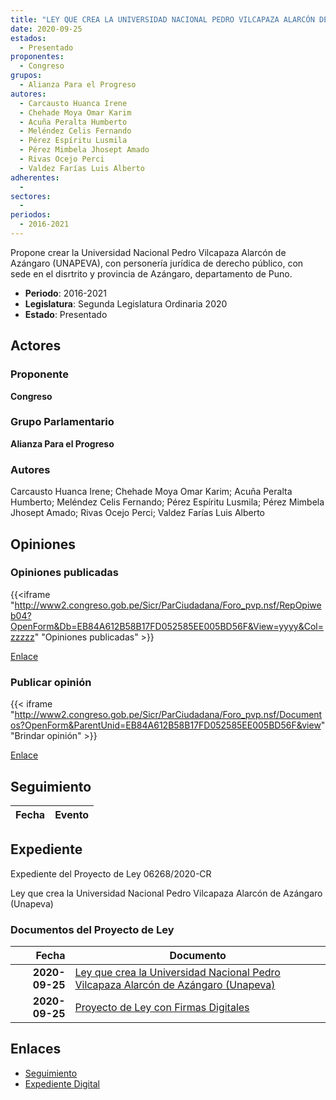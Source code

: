 ```yaml
---
title: "LEY QUE CREA LA UNIVERSIDAD NACIONAL PEDRO VILCAPAZA ALARCÓN DE AZÁNGARO (UNAPEVA)"
date: 2020-09-25
estados: 
  - Presentado
proponentes: 
  - Congreso
grupos: 
  - Alianza Para el Progreso
autores: 
  - Carcausto Huanca Irene
  - Chehade Moya Omar Karim
  - Acuña Peralta Humberto
  - Meléndez Celis Fernando
  - Pérez Espíritu Lusmila
  - Pérez Mimbela Jhosept Amado
  - Rivas Ocejo Perci
  - Valdez Farías Luis Alberto
adherentes: 
  - 
sectores: 
  - 
periodos: 
  - 2016-2021
---
```


Propone crear la Universidad Nacional Pedro Vilcapaza Alarcón de Azángaro (UNAPEVA), con personería jurídica de derecho público, con sede en el disrtrito y provincia de Azángaro, departamento de Puno.

- **Periodo**: 2016-2021
- **Legislatura**: Segunda Legislatura Ordinaria 2020
- **Estado**: Presentado

## Actores

### Proponente

**Congreso**

### Grupo Parlamentario

**Alianza Para el Progreso**

### Autores

Carcausto Huanca Irene; Chehade Moya Omar Karim; Acuña Peralta Humberto; Meléndez Celis Fernando; Pérez Espíritu Lusmila; Pérez Mimbela Jhosept Amado; Rivas Ocejo Perci; Valdez Farías Luis Alberto


## Opiniones

### Opiniones publicadas

{{<iframe "http://www2.congreso.gob.pe/Sicr/ParCiudadana/Foro_pvp.nsf/RepOpiweb04?OpenForm&Db=EB84A612B58B17FD052585EE005BD56F&View=yyyy&Col=zzzzz" "Opiniones publicadas" >}}

[Enlace](http://www2.congreso.gob.pe/Sicr/ParCiudadana/Foro_pvp.nsf/RepOpiweb04?OpenForm&Db=EB84A612B58B17FD052585EE005BD56F&View=yyyy&Col=zzzzz)
### Publicar opinión

{{< iframe "http://www2.congreso.gob.pe/Sicr/ParCiudadana/Foro_pvp.nsf/Documentos?OpenForm&ParentUnid=EB84A612B58B17FD052585EE005BD56F&view" "Brindar opinión" >}}

[Enlace](http://www2.congreso.gob.pe/Sicr/ParCiudadana/Foro_pvp.nsf/Documentos?OpenForm&ParentUnid=EB84A612B58B17FD052585EE005BD56F&view)

## Seguimiento

| Fecha | Evento |
|------:|--------|


## Expediente

Expediente del Proyecto de Ley 06268/2020-CR

Ley que crea la Universidad Nacional Pedro Vilcapaza Alarcón de Azángaro (Unapeva)


### Documentos del Proyecto de Ley

| Fecha | Documento |
|------:|--------|
| **2020-09-25** | [Ley que crea la Universidad Nacional Pedro Vilcapaza Alarcón de Azángaro (Unapeva)](http://www.leyes.congreso.gob.pe/Documentos/2016_2021/Proyectos_de_Ley_y_de_Resoluciones_Legislativas/PL06268-20200925.pdf) |
| **2020-09-25** | [Proyecto de Ley con Firmas Digitales](http://www.leyes.congreso.gob.pe/Documentos/2016_2021/Proyectos_de_Ley_y_de_Resoluciones_Legislativas/Proyectos_Firmas_digitales/PL06268.pdf) |

## Enlaces 

- [Seguimiento](http://www2.congreso.gob.pe/Sicr/TraDocEstProc/CLProLey2016.nsf/f7fff46988ca05b1052578e100829cc7/222353e270f0e330052585ef0001e66f?OpenDocument)
- [Expediente Digital](http://www2.congreso.gob.pe/Sicr/TraDocEstProc/CLProLey2016.nsf/f7fff46988ca05b1052578e100829cc7/222353e270f0e330052585ef0001e66f?OpenDocument&Click=05257FB7005EB655.eb71d0cf91d8294e05256cdf006b5706/$Body/0.1C6C)
